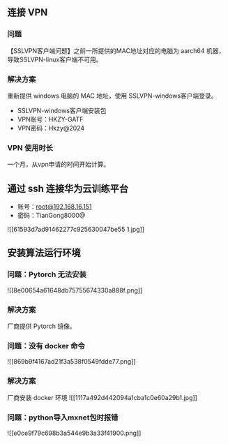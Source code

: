 ## 连接 VPN

### 问题

【SSLVPN客户端问题】之前一所提供的MAC地址对应的电脑为 aarch64 机器，导致SSLVPN-linux客户端不可用。

### 解决方案

重新提供 windows 电脑的 MAC 地址，使用 SSLVPN-windows客户端登录。

- SSLVPN-windows客户端安装包
- VPN账号：HKZY-GATF
- VPN密码：Hkzy@2024

### VPN 使用时长

一个月，从vpn申请的时间开始计算。

## 通过 ssh 连接华为云训练平台

- 账号：root@192.168.16.151
- 密码：TianGong8000@

![[61593d7ad91462277c925630047be55 1.jpg]]
## 安装算法运行环境

### 问题：Pytorch 无法安装

![[8e00654a61648db75755674330a888f.png]]

### 解决方案

厂商提供 Pytorch 镜像。

### 问题：没有 docker 命令

![[869b9f4167ad21f3a538f0549fdde77.png]]

### 解决方案

厂商安装 docker 环境
![[1117a492d442094a1cba1c0e60a29b1.jpg]]

### 问题：python导入mxnet包时报错

![[e0ce9f79c698b3a544e9b3a33f41900.png]]